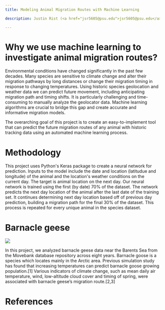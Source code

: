 ```yaml
---
title: Modeling Animal Migration Routes with Machine Learning

description: Justin Rist (<a href="jsr5605@psu.edu">jsr5605@psu.edu</a>) \n Junyan Tian (<a href="jxt717@psu.edu">jxt717@psu.edu</a>) \n Christine Cummings (<a href="cmc6720@psu.edu">cmc6720@psu.edu</a>)

---
```

# Why we use machine learning to investigate animal migration routes?
Environmental conditions have changed significantly in the past few decades. Many species are sensitive to climate change and alter their migration pathways by long distances or change their migration  timing in  response  to changing  temperatures. Using historic species geolocation and weather data we can predict future movement, including anticipating migration path and timing shifts. It  is  particularly  challenging  and  time-consuming  to  manually  analyze  the  geolocator  data. Machine  learning  algorithms are  crucial  to  bridge  this  gap  and create  accurate  and  informative migration models. 

The overarching goal of this project is to create an easy-to-implement tool that can predict the future migration routes of any animal with historic tracking data using an automated machine learning process. 

# Methodology 
This project uses Python's Keras package to create a neural network for prediction. Inputs to the model include the date and location (latitudue and longitude) of the animal and the location's weather conditions on the current day. The target is animal location on the next day. Our neural network is trained using the first (by date) 70% of the dataset. The network predicts the next day location of the animal after the last date of the training set. It continues determining next day location based off of previous day prediction, building a migration path for the final 30% of the dataset. This process is repeated for every unique animal in the species dataset.

# Barnacle geese

![](https://www.google.com/urlsa=i&url=https%3A%2F%2Febird.org%2Fspecies%2Fbargoo&psig=AOvVaw2C2ItIk1UpyOHjguPBXfgm&ust=1618516113790000&source=images&cd=vfe&ved=0CAIQjRxqFwoTCPDSjJyzgPACFQAAAAAdAAAAABAI)

In this project, we analyzed barnacle geese data near the Barents Sea from the Movebank database repository across eight years. Barnacle goose is a species which locates mainly in the Arctic area. Previous simulation study has found that increasing temperatures can predict barnacle goose growing population.[1] Various indicators of climate change, such as mean daily air temperature, wind, low-altitude cloud cover and timing of spring, were associated with barnacle geese’s migration route.[2,3]



# References
